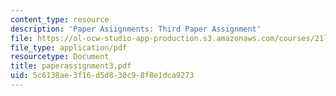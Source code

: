 ```yaml
---
content_type: resource
description: 'Paper Asiignments: Third Paper Assignment'
file: https://ol-ocw-studio-app-production.s3.amazonaws.com/courses/21l-450-literature-and-ethical-values-fall-2002/5c6138ae3f16d5d830c98f8e1dca9273_paperassignment3.pdf
file_type: application/pdf
resourcetype: Document
title: paperassignment3.pdf
uid: 5c6138ae-3f16-d5d8-30c9-8f8e1dca9273
---
```

